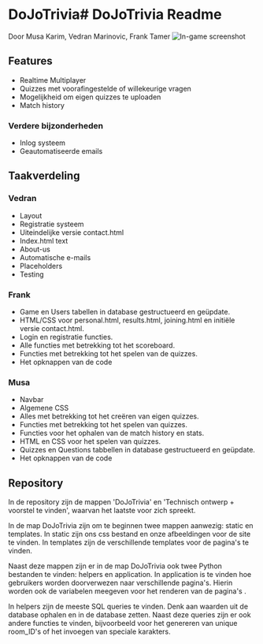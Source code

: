 # DoJoTrivia# DoJoTrivia Readme
Door Musa Karim, Vedran Marinovic,  Frank Tamer
![In-game screenshot](https://i.gyazo.com/6cd6cdde53b7628f71c99089ac913275.png)
## Features
- Realtime Multiplayer
- Quizzes met voorafingestelde of willekeurige vragen
- Mogelijkheid  om eigen quizzes te uploaden
- Match history

###  Verdere bijzonderheden
- Inlog systeem
- Geautomatiseerde emails

## Taakverdeling
### Vedran
- Layout
- Registratie systeem
- Uiteindelijke versie contact.html
- Index.html text
- About-us
- Automatische e-mails
- Placeholders
- Testing
### Frank
- Game en Users tabellen in database gestructueerd en geüpdate.
- HTML/CSS voor personal.html,  results.html, joining.html en initiële versie contact.html.
- Login en registratie functies.
- Alle functies met betrekking tot het scoreboard.
- Functies met betrekking tot het spelen van de quizzes.
- Het opknappen van de code
### Musa
- Navbar
- Algemene CSS
- Alles met betrekking tot het creëren van eigen quizzes.
- Functies met betrekking tot het spelen van quizzes.
- Functies voor het ophalen van de match history en stats.
- HTML en CSS voor het spelen van quizzes.
- Quizzes en Questions tabbellen in database gestructueerd en geüpdate.
- Het opknappen van de code

##  Repository
In de repository zijn de mappen 'DoJoTrivia' en 'Technisch ontwerp + voorstel te vinden', waarvan het laatste voor zich spreekt.


In  de map DoJoTrivia zijn om te beginnen twee mappen aanwezig: static en templates. In static zijn ons css bestand en onze afbeeldingen voor de site te vinden. In templates zijn de verschillende templates voor de pagina's te vinden.

Naast deze mappen zijn er in de map DoJoTrivia ook twee Python bestanden te vinden: helpers en application. In application is  te vinden hoe gebruikers worden doorverwezen naar verschillende pagina's. Hierin worden ook de variabelen meegeven voor het renderen van de pagina's .

In helpers zijn de meeste SQL queries te vinden. Denk aan waarden uit de database ophalen en in de database zetten. Naast deze queries zijn er ook andere functies te vinden, bijvoorbeeld voor het genereren van unique room_ID's of het invoegen van speciale karakters.
